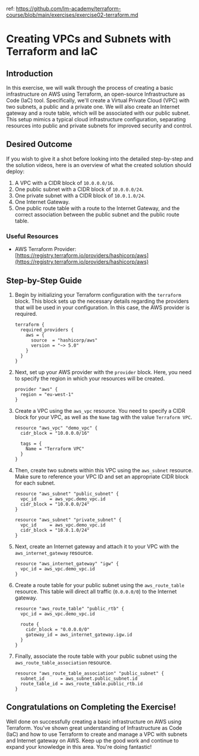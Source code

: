 ref: https://github.com/lm-academy/terraform-course/blob/main/exercises/exercise02-terraform.md
# Creating VPCs and Subnets with Terraform and IaC

## Introduction

In this exercise, we will walk through the process of creating a basic infrastructure on AWS using Terraform, an open-source Infrastructure as Code (IaC) tool. Specifically, we'll create a Virtual Private Cloud (VPC) with two subnets, a public and a private one. We will also create an Internet gateway and a route table, which will be associated with our public subnet. This setup mimics a typical cloud infrastructure configuration, separating resources into public and private subnets for improved security and control.

## Desired Outcome

If you wish to give it a shot before looking into the detailed step-by-step and the solution videos, here is an overview of what the created solution should deploy:

1. A VPC with a CIDR block of `10.0.0.0/16`.
2. One public subnet with a CIDR block of `10.0.0.0/24`.
3. One private subnet with a CIDR block of `10.0.1.0/24`.
4. One Internet Gateway.
5. One public route table with a route to the Internet Gateway, and the correct association between the public subnet and the public route table.

### Useful Resources

-   AWS Terraform Provider: [https://registry.terraform.io/providers/hashicorp/aws](https://registry.terraform.io/providers/hashicorp/aws)

## Step-by-Step Guide

1. Begin by initializing your Terraform configuration with the `terraform` block. This block sets up the necessary details regarding the providers that will be used in your configuration. In this case, the AWS provider is required.

    ```
    terraform {
      required_providers {
        aws = {
          source  = "hashicorp/aws"
          version = "~> 5.0"
        }
      }
    }
    ```

2. Next, set up your AWS provider with the `provider` block. Here, you need to specify the region in which your resources will be created.

    ```
    provider "aws" {
      region = "eu-west-1"
    }
    ```

3. Create a VPC using the `aws_vpc` resource. You need to specify a CIDR block for your VPC, as well as the `Name` tag with the value `Terraform VPC`.

    ```
    resource "aws_vpc" "demo_vpc" {
      cidr_block = "10.0.0.0/16"

      tags = {
        Name = "Terraform VPC"
      }
    }
    ```

4. Then, create two subnets within this VPC using the `aws_subnet` resource. Make sure to reference your VPC ID and set an appropriate CIDR block for each subnet.

    ```
    resource "aws_subnet" "public_subnet" {
      vpc_id     = aws_vpc.demo_vpc.id
      cidr_block = "10.0.0.0/24"
    }

    resource "aws_subnet" "private_subnet" {
      vpc_id     = aws_vpc.demo_vpc.id
      cidr_block = "10.0.1.0/24"
    }
    ```

5. Next, create an Internet gateway and attach it to your VPC with the `aws_internet_gateway` resource.

    ```
    resource "aws_internet_gateway" "igw" {
      vpc_id = aws_vpc.demo_vpc.id
    }
    ```

6. Create a route table for your public subnet using the `aws_route_table` resource. This table will direct all traffic (`0.0.0.0/0`) to the Internet gateway.

    ```
    resource "aws_route_table" "public_rtb" {
      vpc_id = aws_vpc.demo_vpc.id

      route {
        cidr_block = "0.0.0.0/0"
        gateway_id = aws_internet_gateway.igw.id
      }
    }
    ```

7. Finally, associate the route table with your public subnet using the `aws_route_table_association` resource.

    ```
    resource "aws_route_table_association" "public_subnet" {
      subnet_id      = aws_subnet.public_subnet.id
      route_table_id = aws_route_table.public_rtb.id
    }
    ```

## Congratulations on Completing the Exercise!

Well done on successfully creating a basic infrastructure on AWS using Terraform. You've shown great understanding of Infrastructure as Code (IaC) and how to use Terraform to create and manage a VPC with subnets and Internet gateway on AWS. Keep up the good work and continue to expand your knowledge in this area. You're doing fantastic!